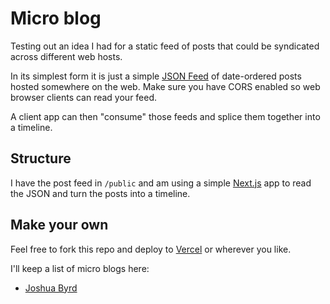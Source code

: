 # Micro blog

Testing out an idea I had for a static feed of posts that could be syndicated across different web hosts.

In its simplest form it is just a simple [JSON Feed](https://www.jsonfeed.org/) of date-ordered posts hosted somewhere on the web. Make sure you have CORS enabled so web browser clients can read your feed.

A client app can then "consume" those feeds and splice them together into a timeline.

## Structure

I have the post feed in `/public` and am using a simple [Next.js](https://nextjs.org/) app to read the JSON and turn the posts into a timeline.

## Make your own

Feel free to fork this repo and deploy to [Vercel](https://vercel.com) or wherever you like.

I'll keep a list of micro blogs here:

- [Joshua Byrd](https://phocks.vercel.app)
